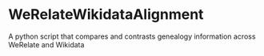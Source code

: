 # WeRelateWikidataAlignment
A python script that compares and contrasts genealogy information across WeRelate and Wikidata
